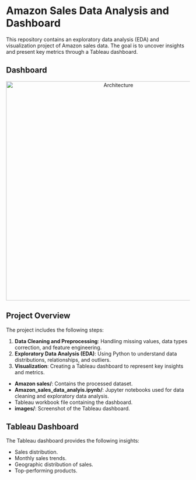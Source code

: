 

# Amazon Sales Data Analysis and Dashboard

This repository contains an exploratory data analysis (EDA) and visualization project of Amazon sales data. The goal is to uncover insights and present key metrics through a Tableau dashboard.

## Dashboard

<p align="center">
  <img src="./image/Screenshot 2024-08-26 at 8.10.04 PM.png" width="600" title="Architecture" alt="Architecture">
  </p>

## Project Overview

The project includes the following steps:
1. **Data Cleaning and Preprocessing**: Handling missing values, data types correction, and feature engineering.
2. **Exploratory Data Analysis (EDA)**: Using Python to understand data distributions, relationships, and outliers.
3. **Visualization**: Creating a Tableau dashboard to represent key insights and metrics.


- **Amazon sales/**: Contains the processed dataset.
- **Amazon_sales_data_analyis.ipynb/**: Jupyter notebooks used for data cleaning and exploratory data analysis.
- Tableau workbook file containing the dashboard.
- **images/**: Screenshot of the Tableau dashboard.


## Tableau Dashboard

The Tableau dashboard provides the following insights:
- Sales distribution.
- Monthly sales trends.
- Geographic distribution of sales.
- Top-performing products.
